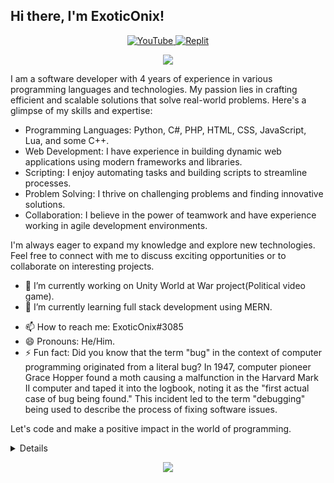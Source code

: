 ## Hi there, I'm ExoticOnix!

<p align="center">
  <a href="https://www.youtube.com/channel/UC2EqU7VjSkpWt5MGrksm9fg">
    <img src="https://img.icons8.com/color/48/000000/youtube-play.png" alt="YouTube" />
  </a>
  <a href="https://replit.com/@marksh16">
    <img src="https://img.icons8.com/color/48/000000/replit.png" alt="Replit" />
  </a>
</p>

<p align="center">
  <img src="https://github-readme-stats.vercel.app/api?username=exoonix&show_icons=true&theme=transparent" />
</p>

I am a software developer with 4 years of experience in various programming languages and technologies. My passion lies in crafting efficient and scalable solutions that solve real-world problems. Here's a glimpse of my skills and expertise:

- Programming Languages: Python, C#, PHP, HTML, CSS, JavaScript, Lua, and some C++.
- Web Development: I have experience in building dynamic web applications using modern frameworks and libraries.
- Scripting: I enjoy automating tasks and building scripts to streamline processes.
- Problem Solving: I thrive on challenging problems and finding innovative solutions.
- Collaboration: I believe in the power of teamwork and have experience working in agile development environments.

I'm always eager to expand my knowledge and explore new technologies. Feel free to connect with me to discuss exciting opportunities or to collaborate on interesting projects.

- 🔭 I’m currently working on Unity World at War project(Political video game).
- 🌱 I’m currently learning full stack development using MERN.
<!-- - 👯 I’m looking to collaborate on ... -->
<!-- - 🤔 I’m looking for help with ... -->
<!-- - 💬 Ask me about ... -->
- 📫 How to reach me: ExoticOnix#3085
- 😄 Pronouns: He/Him.
- ⚡ Fun fact: Did you know that the term "bug" in the context of computer programming originated from a literal bug? In 1947, computer pioneer Grace Hopper found a moth causing a malfunction in the Harvard Mark II computer and taped it into the logbook, noting it as the "first actual case of bug being found." This incident led to the term "debugging" being used to describe the process of fixing software issues.

Let's code and make a positive impact in the world of programming.


<details>
<p align="center">
  <a href="https://github.com/exoonix">
    <img src="https://github-profile-summary-cards.vercel.app/api/cards/profile-details?username=exoonix&theme=transparent" />
  </a>
  <a href="https://github.com/exoonix">
    <img src="https://github-readme-streak-stats.herokuapp.com/?user=exoonix&hide_border=true&card_width=338&theme=transparent" />
  </a>
  <a href="https://github.com/exoonix">
    <img src="http://github-profile-summary-cards.vercel.app/api/cards/stats?username=exoonix&theme=transparent" />
  </a>
  <a href="https://github.com/exoonix">
    <img src="https://github-readme-stats.vercel.app/api/top-langs/?username=exoonix&langs_count=10&exclude_repo=&hide=jupyter%20notebook,vim%20script,cmake,makefile,batchfile,emacs%20lisp,css,html&layout=default&card_width=699&hide_border=true&theme=transparent" />
  </a>
</p>
</details>

<p align="center">
  <a href="https://github.com/exoonix">
    <img src="https://komarev.com/ghpvc/?username=exoonix&color=blue&style=flat)" />
  </a>
</p>
